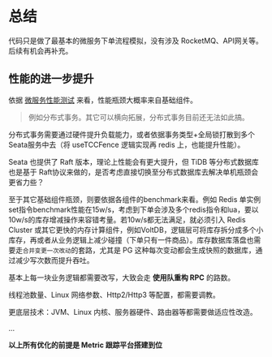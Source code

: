 # 总结

代码只是做了最基本的微服务下单流程模拟，没有涉及 RocketMQ、API网关等。后续有机会再补充。


## 性能的进一步提升
依据 [微服务性能测试](../benchmark.md#微服务) 来看，性能瓶颈大概率来自基础组件。

> 例如分布式事务。其它可以横向拓展，分布式事务目前还无法如此搞。

分布式事务需要通过硬件提升负载能力，或者依据事务类型+全局锁打散到多个Seata服务中去（将 useTCCFence 逻辑实现再 redis 上，也能提升性能）。

Seata 也提供了 Raft 版本，理论上性能会有更大提升，但 TiDB 等分布式数据库也是基于 Raft协议来做的，是否考虑直接切换至分布式数据库去解决单机瓶颈会更省力些？

至于其它基础组件瓶颈，则要依据各组件的benchmark来看。例如 Redis 单实例set指令benchmark性能在15w/s，考虑到下单会涉及多个redis指令和lua，要以10w/s的库存增减操作来容错考量。若10w/s都无法满足，就必须引入 Redis Cluster 或其它更快的内存计算组件，例如VoltDB，逻辑层可将库存拆分成多个小库存，再或者从业务逻辑上减少碰撞（下单只有一件商品）。库存数据库落盘也需要走`合并变更一次改动`的套路，尤其是 PG 这种每次变动都会生成快照的数据库，通过减少写次数而提升吞吐。

基本上每一块业务逻辑都需要改写，大致会走 **使用队重构 RPC** 的路数。

线程池数量、Linux 网络参数、Http2/Http3 等配置，都需要调教。

更底层技术：JVM、Linux 内核、服务器硬件、路由器等都需要做适应性改造。

... 

**以上所有优化的前提是 Metric 跟踪平台搭建到位**

